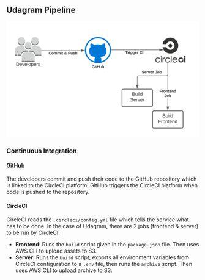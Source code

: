 ## Udagram Pipeline

![Pipeline](pipeline.png)

### Continuous Integration

#### GitHub

The developers commit and push their code to the GitHub repository which is linked to the CircleCI platform.
GitHub triggers the CircleCI platform when code is pushed to the repository.

#### CircleCI

CircleCI reads the `.circleci/config.yml` file which tells the service what has to be done. In the case of Udagram,
there are 2 jobs (frontend & server) to be run by CircleCI.

- **Frontend**: Runs the `build` script given in the `package.json` file. Then uses AWS CLI to upload assets to S3.
- **Server**: Runs the `build` script, exports all environment variables from CircleCI configuration to a `.env` file,
  then runs the `archive` script. Then uses AWS CLI to upload archive to S3.
